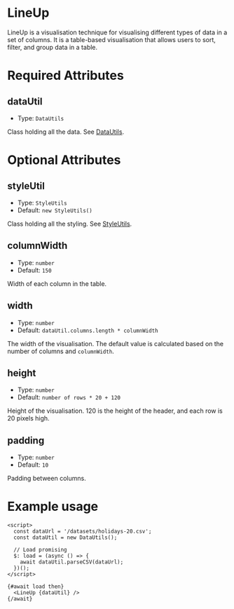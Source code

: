 # LineUp

LineUp is a visualisation technique for visualising different types of data in a set of columns. It is a table-based visualisation that allows users to sort, filter, and group data in a table.

# Required Attributes

## dataUtil

- Type: `DataUtils`

Class holding all the data. See [DataUtils](utils/dataUtils.md).

# Optional Attributes

## styleUtil

- Type: `StyleUtils`
- Default: `new StyleUtils()`

Class holding all the styling. See [StyleUtils](utils/styleUtils.md).

## columnWidth

- Type: `number`
- Default: `150`

Width of each column in the table.

## width

- Type: `number`
- Default: `dataUtil.columns.length * columnWidth`

The width of the visualisation. The default value is calculated based on the number of columns and `columnWidth`.

## height

- Type: `number`
- Default: `number of rows * 20 + 120`

Height of the visualisation. 120 is the height of the header, and each row is 20 pixels high.

## padding

- Type: `number`
- Default: `10`

Padding between columns.

# Example usage

```svelte
<script>
  const dataUrl = '/datasets/holidays-20.csv';
  const dataUtil = new DataUtils();

  // Load promising
  $: load = (async () => {
    await dataUtil.parseCSV(dataUrl);
  })();
</script>

{#await load then}
  <LineUp {dataUtil} />
{/await}
```
